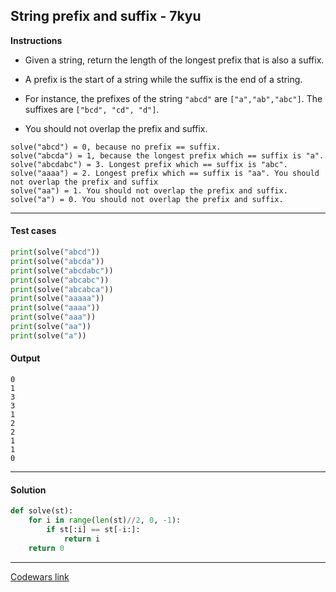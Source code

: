 ## String prefix and suffix - 7kyu

**Instructions**

- Given a string, return the length of the longest prefix that is also a suffix. 

- A prefix is the start of a string while the suffix is the end of a string. 

- For instance, the prefixes of the string `"abcd"` are `["a","ab","abc"]`. The suffixes are `["bcd", "cd", "d"]`. 

- You should not overlap the prefix and suffix.

```
solve("abcd") = 0, because no prefix == suffix. 
solve("abcda") = 1, because the longest prefix which == suffix is "a".
solve("abcdabc") = 3. Longest prefix which == suffix is "abc".
solve("aaaa") = 2. Longest prefix which == suffix is "aa". You should not overlap the prefix and suffix
solve("aa") = 1. You should not overlap the prefix and suffix.
solve("a") = 0. You should not overlap the prefix and suffix.
```

---

#### Test cases

```python
print(solve("abcd"))
print(solve("abcda"))
print(solve("abcdabc"))
print(solve("abcabc"))
print(solve("abcabca"))
print(solve("aaaaa"))
print(solve("aaaa"))
print(solve("aaa"))
print(solve("aa"))
print(solve("a"))
```

#### Output 
```
0
1
3
3
1
2
2
1
1
0
```

---

#### Solution

```python
def solve(st):
    for i in range(len(st)//2, 0, -1):
        if st[:i] == st[-i:]:
            return i
    return 0
```

---

[Codewars link](https://www.codewars.com/kata/5ce969ab07d4b7002dcaa7a1)
